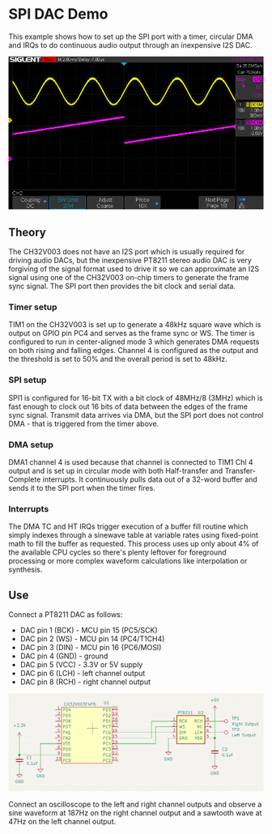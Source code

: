 # SPI DAC Demo
This example shows how to set up the SPI port with a timer, circular DMA and
IRQs to do continuous audio output through an inexpensive I2S DAC.

![Scope image of sine and sawtooth waves](oscope.png) 

## Theory
The CH32V003 does not have an I2S port which is usually required for driving
audio DACs, but the inexpensive PT8211 stereo audio DAC is very forgiving of
the signal format used to drive it so we can approximate an I2S signal using
one of the CH32V003 on-chip timers to generate the frame sync signal. The SPI
port then provides the bit clock and serial data.

### Timer setup
TIM1 on the CH32V003 is set up to generate a 48kHz square wave which is output
on GPIO pin PC4 and serves as the frame sync or WS. The timer is configured to
run in center-aligned mode 3 which generates DMA requests on both rising and
falling edges. Channel 4 is configured as the output and the threshold is set
to 50% and the overall period is set to 48kHz.

### SPI setup
SPI1 is configured for 16-bit TX with a bit clock of 48MHz/8 (3MHz) which is
fast enough to clock out 16 bits of data between the edges of the frame sync
signal. Transmit data arrives via DMA, but the SPI port does not control DMA -
that is triggered from the timer above.

### DMA setup
DMA1 channel 4 is used because that channel is connected to TIM1 Chl 4 output
and is set up in circular mode with both Half-transfer and Transfer-Complete
interrupts. It continuously pulls data out of a 32-word buffer and sends it to
the SPI port when the timer fires.

### Interrupts
The DMA TC and HT IRQs trigger execution of a buffer fill routine which simply
indexes through a sinewave table at variable rates using fixed-point math to
fill the buffer as requested. This process uses up only about 4% of the
available CPU cycles so there's plenty leftover for foreground processing or
more complex waveform calculations like interpolation or synthesis.

## Use
Connect a PT8211 DAC as follows:
* DAC pin 1 (BCK) - MCU pin 15 (PC5/SCK)
* DAC pin 2 (WS)  - MCU pin 14 (PC4/T1CH4)
* DAC pin 3 (DIN) - MCU pin 16 {PC6/MOSI)
* DAC pin 4 (GND) - ground
* DAC pin 5 (VCC) - 3.3V or 5V supply
* DAC pin 6 (LCH) - left channel output
* DAC pin 8 (RCH) - right channel output

![Schematic of SPI DAC hookup](spi_dac_schem.png)

Connect an oscilloscope to the left and right channel outputs and observe a
sine waveform at 187Hz on the right channel output and a sawtooth wave at
47Hz on the left channel output.
